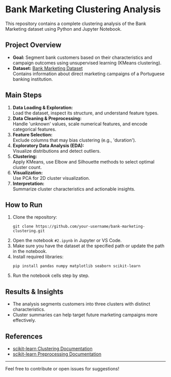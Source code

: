 # Bank Marketing Clustering Analysis

This repository contains a complete clustering analysis of the Bank Marketing dataset using Python and Jupyter Notebook.

## Project Overview

- **Goal:** Segment bank customers based on their characteristics and campaign outcomes using unsupervised learning (KMeans clustering).
- **Dataset:** [Bank Marketing Dataset](https://www.kaggle.com/datasets/sahistapatel96/bankadditionalfullcsv)  
  Contains information about direct marketing campaigns of a Portuguese banking institution.

## Main Steps

1. **Data Loading & Exploration:**  
   Load the dataset, inspect its structure, and understand feature types.
2. **Data Cleaning & Preprocessing:**  
   Handle 'unknown' values, scale numerical features, and encode categorical features.
3. **Feature Selection:**  
   Exclude columns that may bias clustering (e.g., 'duration').
4. **Exploratory Data Analysis (EDA):**  
   Visualize distributions and detect outliers.
5. **Clustering:**  
   Apply KMeans, use Elbow and Silhouette methods to select optimal cluster count.
6. **Visualization:**  
   Use PCA for 2D cluster visualization.
7. **Interpretation:**  
   Summarize cluster characteristics and actionable insights.

## How to Run

1. Clone the repository:
   ```
   git clone https://github.com/your-username/bank-marketing-clustering.git
   ```
2. Open the notebook `#2.ipynb` in Jupyter or VS Code.
3. Make sure you have the dataset at the specified path or update the path in the notebook.
4. Install required libraries:
   ```
   pip install pandas numpy matplotlib seaborn scikit-learn
   ```
5. Run the notebook cells step by step.

## Results & Insights

- The analysis segments customers into three clusters with distinct characteristics.
- Cluster summaries can help target future marketing campaigns more effectively.

## References

- [scikit-learn Clustering Documentation](https://scikit-learn.org/stable/modules/clustering.html)
- [scikit-learn Preprocessing Documentation](https://scikit-learn.org/stable/modules/preprocessing.html)

---

Feel free to contribute or open issues for suggestions!
